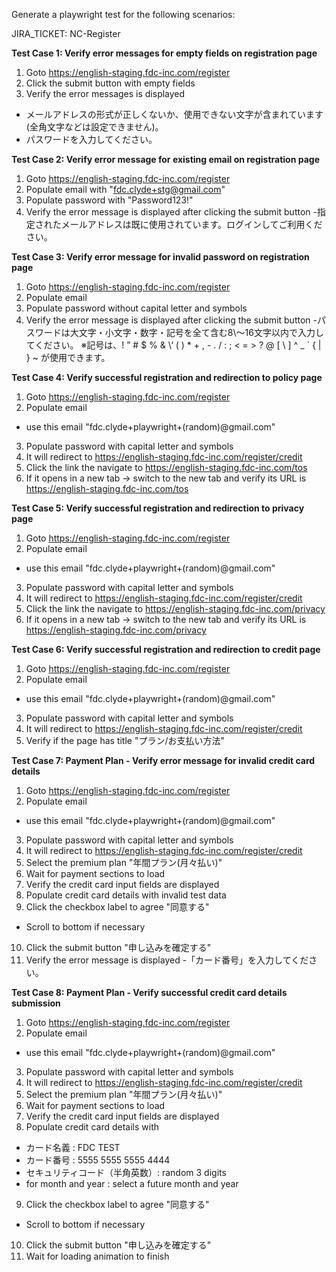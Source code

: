 Generate a playwright test for the following scenarios:

JIRA_TICKET: NC-Register

**Test Case 1: Verify error messages for empty fields on registration page**
1. Goto https://english-staging.fdc-inc.com/register
2. Click the submit button with empty fields
3. Verify the error messages is displayed
 - メールアドレスの形式が正しくないか、使用できない文字が含まれています(全角文字などは設定できません)。
 - パスワードを入力してください。

**Test Case 2: Verify error message for existing email on registration page**
1. Goto https://english-staging.fdc-inc.com/register
2. Populate email with "fdc.clyde+stg@gmail.com"
3. Populate password with "Password123!"
4. Verify the error message is displayed after clicking the submit button
 -指定されたメールアドレスは既に使用されています。ログインしてご利用ください。

**Test Case 3: Verify error message for invalid password on registration page**
1. Goto https://english-staging.fdc-inc.com/register
2. Populate email
3. Populate password without capital letter and symbols
4. Verify the error message is displayed after clicking the submit button
 -パスワードは大文字・小文字・数字・記号を全て含む8\～16文字以内で入力してください。
※記号は、! ” # $ % & \‘ ( ) * + , - . / : ; < = > ? @ [ \ ] ^ _ ` { | } ~ が使用できます。

**Test Case 4: Verify successful registration and redirection to policy page**
1. Goto https://english-staging.fdc-inc.com/register
2. Populate email
 - use this email "fdc.clyde+playwright+(random)@gmail.com"
3. Populate password with capital letter and symbols
4. It will redirect to https://english-staging.fdc-inc.com/register/credit
5. Click the link the navigate to https://english-staging.fdc-inc.com/tos
6. If it opens in a new tab → switch to the new tab and verify its URL is https://english-staging.fdc-inc.com/tos

**Test Case 5: Verify successful registration and redirection to privacy page**
1. Goto https://english-staging.fdc-inc.com/register
2. Populate email
 - use this email "fdc.clyde+playwright+(random)@gmail.com"
3. Populate password with capital letter and symbols
4. It will redirect to https://english-staging.fdc-inc.com/register/credit
5. Click the link the navigate to https://english-staging.fdc-inc.com/privacy
6. If it opens in a new tab → switch to the new tab and verify its URL is https://english-staging.fdc-inc.com/privacy

**Test Case 6: Verify successful registration and redirection to credit page**
1. Goto https://english-staging.fdc-inc.com/register
2. Populate email
 - use this email "fdc.clyde+playwright+(random)@gmail.com"
3. Populate password with capital letter and symbols
4. It will redirect to https://english-staging.fdc-inc.com/register/credit
5. Verify if the page has title "プラン/お支払い方法"

**Test Case 7: Payment Plan - Verify error message for invalid credit card details**
1. Goto https://english-staging.fdc-inc.com/register
2. Populate email
 - use this email "fdc.clyde+playwright+(random)@gmail.com"
3. Populate password with capital letter and symbols
4. It will redirect to https://english-staging.fdc-inc.com/register/credit
5. Select the premium plan "年間プラン(月々払い)"
6. Wait for payment sections to load
7. Verify the credit card input fields are displayed
8. Populate credit card details with invalid test data
9. Click the checkbox label to agree "同意する"
 - Scroll to bottom if necessary
10. Click the submit button "申し込みを確定する"
11. Verify the error message is displayed
 -「カード番号」を入力してください。

**Test Case 8: Payment Plan - Verify successful credit card details submission**
1. Goto https://english-staging.fdc-inc.com/register
2. Populate email
 - use this email "fdc.clyde+playwright+(random)@gmail.com"
3. Populate password with capital letter and symbols
4. It will redirect to https://english-staging.fdc-inc.com/register/credit
5. Select the premium plan "年間プラン(月々払い)"
6. Wait for payment sections to load
7. Verify the credit card input fields are displayed
8. Populate credit card details with
 - カード名義 : FDC TEST
 - カード番号 : 5555 5555 5555 4444
 - セキュリティコード（半角英数）: random 3 digits
 - for month and year : select a future month and year
9. Click the checkbox label to agree "同意する"
 - Scroll to bottom if necessary
10. Click the submit button "申し込みを確定する"
11. Wait for loading animation to finish